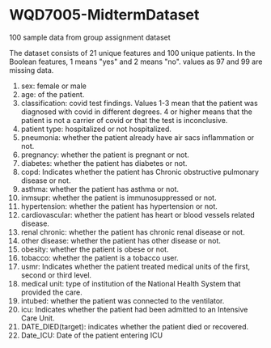 # WQD7005-MidtermDataset
100 sample data from group assignment dataset

The dataset consists of 21 unique features and 100 unique patients. In the Boolean features, 1 means "yes" and 2 means "no". values as 97 and 99 are missing data.

1. sex: female or male
2. age: of the patient.
3. classification: covid test findings. Values 1-3 mean that the patient was diagnosed with covid in different degrees. 4 or higher means that the patient is not a carrier of covid or that the test is inconclusive.
4. patient type: hospitalized or not hospitalized.
5. pneumonia: whether the patient already have air sacs inflammation or not.
6. pregnancy: whether the patient is pregnant or not.
7. diabetes: whether the patient has diabetes or not.
8. copd: Indicates whether the patient has Chronic obstructive pulmonary disease or not.
9. asthma: whether the patient has asthma or not.
10. inmsupr: whether the patient is immunosuppressed or not.
11. hypertension: whether the patient has hypertension or not.
12. cardiovascular: whether the patient has heart or blood vessels related disease.
13. renal chronic: whether the patient has chronic renal disease or not.
14. other disease: whether the patient has other disease or not.
15. obesity: whether the patient is obese or not.
16. tobacco: whether the patient is a tobacco user.
17. usmr: Indicates whether the patient treated medical units of the first, second or third level.
18. medical unit: type of institution of the National Health System that provided the care.
19. intubed: whether the patient was connected to the ventilator.
20. icu: Indicates whether the patient had been admitted to an Intensive Care Unit.
21. DATE_DIED(target): indicates whether the patient died or recovered.
22. Date_ICU: Date of the patient entering ICU 
